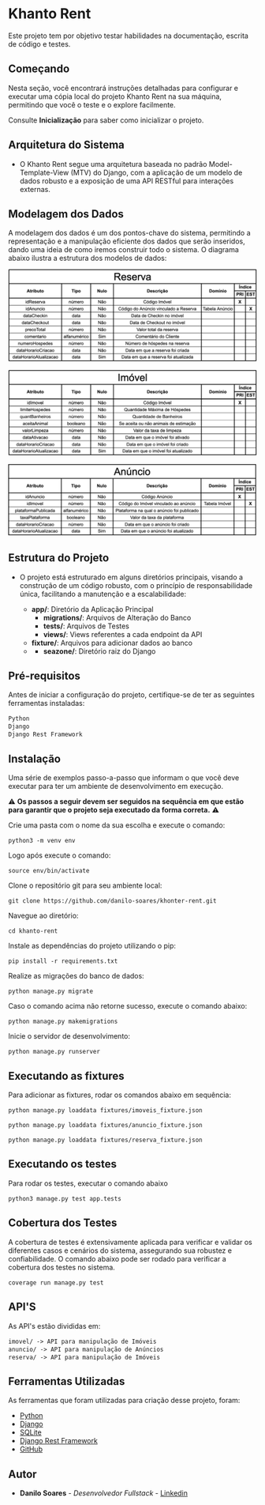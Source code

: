 # Khanto Rent

Este projeto tem por objetivo testar habilidades na documentação, escrita de código e testes.

## Começando

Nesta seção, você encontrará instruções detalhadas para configurar e executar uma cópia local do projeto Khanto Rent 
na sua máquina, permitindo que você o teste e o explore facilmente.

Consulte **Inicialização** para saber como inicializar o projeto.

## Arquitetura do Sistema

* O Khanto Rent segue uma arquitetura baseada no padrão Model-Template-View (MTV) do Django, 
com a aplicação de um modelo de dados robusto e a exposição de uma API RESTful para interações externas.

## Modelagem dos Dados

A modelagem dos dados é um dos pontos-chave do sistema, 
permitindo a representação e a manipulação eficiente dos dados que serão inseridos, 
dando uma ideia de como iremos construir todo o sistema. O diagrama abaixo ilustra a estrutura dos modelos de dados:


![img.png](img/img.png)

![img_1.png](img/img_1.png)

![img_2.png](img/img_2.png)

## Estrutura do Projeto

* O projeto está estruturado em alguns diretórios principais, visando a construção de um código robusto, 
com o princípio de responsabilidade única, facilitando a manutenção e a escalabilidade:
  
  * **app/**: Diretório da Aplicação Principal 
    * **migrations/**: Arquivos de Alteração do Banco
    * **tests/**: Arquivos de Testes
    * **views/**: Views referentes a cada endpoint da API
  * **fixture/**: Arquivos para adicionar dados ao banco
  * * **seazone/**: Diretório raiz do Django

## Pré-requisitos

Antes de iniciar a configuração do projeto, certifique-se de ter as seguintes ferramentas instaladas:
```
Python
Django
Django Rest Framework
```

## Instalação

Uma série de exemplos passo-a-passo que informam o que você deve executar para ter um ambiente de desenvolvimento em execução.

⚠️ **Os passos a seguir devem ser seguidos na sequência em que estão para garantir que o projeto seja executado da forma correta.** ⚠️

Crie uma pasta com o nome da sua escolha e execute o comando:

```
python3 -m venv env
```

Logo após execute o comando:

```
source env/bin/activate
```

Clone o repositório git para seu ambiente local:

```
git clone https://github.com/danilo-soares/khonter-rent.git
```

Navegue ao diretório:

```
cd khanto-rent
```

Instale as dependências do projeto utilizando o pip:

```
pip install -r requirements.txt
```

Realize as migrações do banco de dados:

```
python manage.py migrate
```

Caso o comando acima não retorne sucesso, execute o comando abaixo:

```
python manage.py makemigrations
```

Inicie o servidor de desenvolvimento:

```
python manage.py runserver
```

## Executando as fixtures

Para adicionar as fixtures, rodar os comandos abaixo em sequência:

```
python manage.py loaddata fixtures/imoveis_fixture.json
```

```
python manage.py loaddata fixtures/anuncio_fixture.json
```

```
python manage.py loaddata fixtures/reserva_fixture.json
```

## Executando os testes

Para rodar os testes, executar o comando abaixo

```
python3 manage.py test app.tests 
```

## Cobertura dos Testes

A cobertura de testes é extensivamente aplicada para verificar e validar os diferentes casos e cenários do sistema, 
assegurando sua robustez e confiabilidade. 
O comando abaixo pode ser rodado para verificar a cobertura dos testes no sistema.

```
coverage run manage.py test
```

## API'S

As API's estão divididas em:

```
imovel/ -> API para manipulação de Imóveis
anuncio/ -> API para manipulação de Anúncios
reserva/ -> API para manipulação de Imóveis
```

## Ferramentas Utilizadas

As ferramentas que foram utilizadas para criação desse projeto, foram:

* [Python](https://docs.python.org/pt-br/3.12/tutorial/)
* [Django](https://docs.djangoproject.com/pt-br/5.0/)
* [SQLite](https://www.sqlite.org/docs.html)
* [Django Rest Framework](https://www.django-rest-framework.org/)
* [GitHub](https://github.com/)

## Autor

* **Danilo Soares** - *Desenvolvedor Fullstack* - [Linkedin](https://www.linkedin.com/in/danilo-soaresc/)

